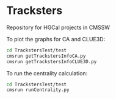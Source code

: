 # Tracksters

Repository for HGCal projects in CMSSW

To plot the graphs for CA and CLUE3D:
```bash
cd TrackstersTest/test
cmsrun getTrackstersInfoCA.py
cmsrun getTrackstersInfoCLUE3D.py
```

To run the centrality calculation:
```bash
cd TrackstersTest/test
cmsrun runCentrality.py
```
